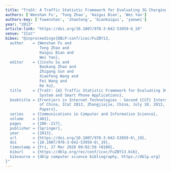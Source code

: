 ```yaml
---
title: "TraSt: A Traffic Statistic Framework for Evaluating 3G Charging System and Smart Phone Applications"
authors: ['Wenshan Fu', 'Tong Zhao', 'Kaigui Bian', 'Wei Yan']
authors-key: ['fuwenshan', 'zhaotong', 'biankaigui', 'yanwei']
year: "2013"
article-link: "https://doi.org/10.1007/978-3-642-53959-6_19"
venue: "ICoC"
bibex: "@inproceedings{DBLP:conf/icoc/FuZBY13,
  author    = {Wenshan Fu and
               Tong Zhao and
               Kaigui Bian and
               Wei Yan},
  editor    = {Jinshu Su and
               Baokang Zhao and
               Zhigang Sun and
               Xiaofeng Wang and
               Fei Wang and
               Ke Xu},
  title     = {TraSt: {A} Traffic Statistic Framework for Evaluating 3G Charging
               System and Smart Phone Applications},
  booktitle = {Frontiers in Internet Technologies - Second {CCF} Internet Conference
               of China, ICoC 2013, Zhangjiajie, China, July 10, 2013, Revised Selected
               Papers},
  series    = {Communications in Computer and Information Science},
  volume    = {401},
  pages     = {206--217},
  publisher = {Springer},
  year      = {2013},
  url       = {https://doi.org/10.1007/978-3-642-53959-6\_19},
  doi       = {10.1007/978-3-642-53959-6\_19},
  timestamp = {Fri, 27 Mar 2020 09:02:50 +0100},
  biburl    = {https://dblp.org/rec/conf/icoc/FuZBY13.bib},
  bibsource = {dblp computer science bibliography, https://dblp.org}
}"
---
```

